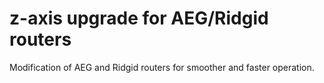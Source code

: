 # z-axis upgrade for AEG/Ridgid routers

Modification of AEG and Ridgid routers for smoother and faster operation.
